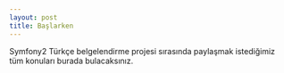 ```yaml
---
layout: post
title: Başlarken
---
```


Symfony2 Türkçe belgelendirme projesi sırasında paylaşmak istediğimiz
tüm konuları burada bulacaksınız.


